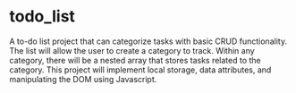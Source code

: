 # todo_list
A to-do list project that can categorize tasks with basic CRUD functionality. 
The list will allow the user to create a category to track. Within any category, there will be a nested array that stores tasks related to the category.
This project will implement local storage, data attributes, and manipulating the DOM using Javascript.
